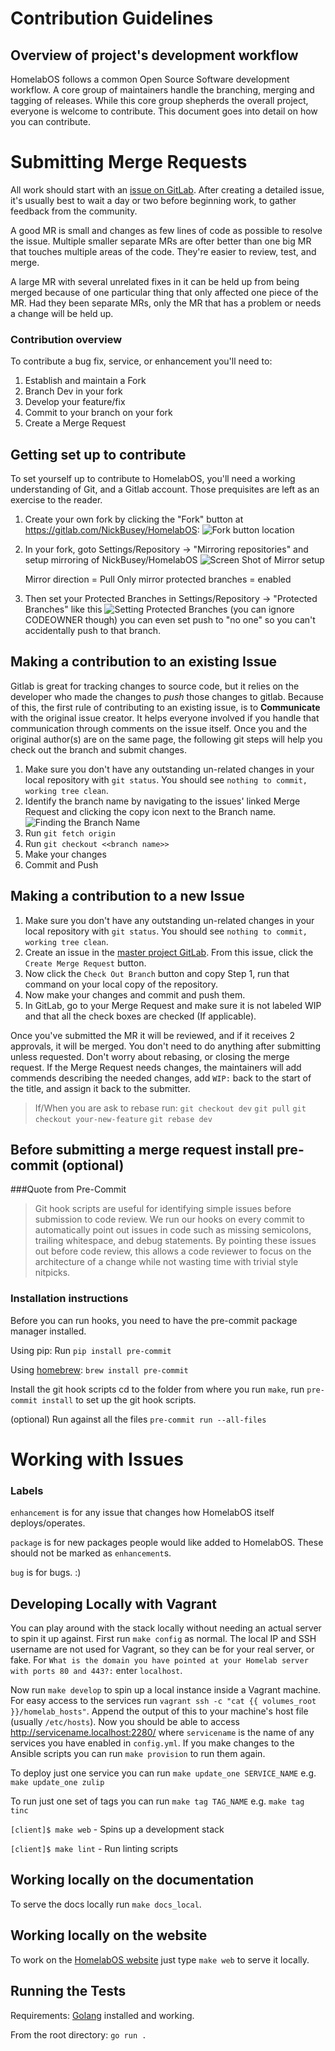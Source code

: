 # Contribution Guidelines

## Overview of project's development workflow

HomelabOS follows a common Open Source Software development workflow. A core group of maintainers handle the branching, merging and tagging of releases. While this core group shepherds the overall project, everyone is welcome to contribute. This document goes into detail on how you can contribute.

# Submitting Merge Requests

All work should start with an [issue on GitLab](https://gitlab.com/NickBusey/HomelabOS/-/issues/new). After creating a detailed issue, it's usually best to wait a day or two before beginning work, to gather feedback from the community.

A good MR is small and changes as few lines of code as possible to resolve the issue. Multiple smaller separate MRs are ofter better than one big MR that touches multiple areas of the code. They're easier to review, test, and merge.

A large MR with several unrelated fixes in it can be held up from being merged because of one particular thing that only affected one piece of the MR. Had they been separate MRs, only the MR that has a problem or needs a change will be held up.

### Contribution overview

To contribute a bug fix, service, or enhancement you'll need to:

1. Establish and maintain a Fork
2. Branch Dev in your fork
3. Develop your feature/fix
4. Commit to your branch on your fork
5. Create a Merge Request

## Getting set up to contribute

To set yourself up to contribute to HomelabOS, you'll need a working understanding of Git, and a Gitlab account. Those prequisites are left as an exercise to the reader.

1. Create your own fork by clicking the "Fork" button at https://gitlab.com/NickBusey/HomelabOS: ![Fork button location](fork.png)

2. In your fork, goto Settings/Repository -> "Mirroring repositories" and setup mirroring of NickBusey/HomelabOS
![Screen Shot of Mirror setup](mirror.png)

    Mirror direction = Pull
    Only mirror protected branches = enabled

3. Then set your Protected Branches in Settings/Repository -> "Protected Branches" like this
![Setting Protected Branches](protected-branches.png)
(you can ignore CODEOWNER though) you can even set push to "no one" so you can't accidentally push to that branch.

## Making a contribution to an existing Issue

Gitlab is great for tracking changes to source code, but it relies on the developer who made the changes to *push* those changes to gitlab. Because of this, the first rule of contributing to an existing issue, is to **Communicate** with the original issue creator. It helps everyone involved if you handle that communication through comments on the issue itself. Once you and the original author(s) are on the same page, the following git steps will help you check out the branch and submit changes.

1. Make sure you don't have any outstanding un-related changes in your local repository with `git status`. You should see `nothing to commit, working tree clean`.
2. Identify the branch name by navigating to the issues' linked Merge Request and clicking the copy icon next to the Branch name.
    ![Finding the Branch Name](branch-name.png)
4. Run `git fetch origin`
5. Run `git checkout <<branch name>>`
6. Make your changes
7. Commit and Push

## Making a contribution to a new Issue

1. Make sure you don't have any outstanding un-related changes in your local repository with `git status`. You should see `nothing to commit, working tree clean`.
2. Create an issue in the [master project GitLab](https://gitlab.com/NickBusey/HomelabOS/-/issues). From this issue, click the `Create Merge Request` button.
3. Now click the `Check Out Branch` button and copy Step 1, run that command on your local copy of the repository.
4. Now make your changes and commit and push them.
5. In GitLab, go to your Merge Request and make sure it is not labeled WIP and that all the check boxes are checked (If applicable).

Once you've submitted the MR it will be reviewed, and if it receives 2 approvals, it will be merged. You don't need to do anything after submitting unless requested. Don't worry about rebasing, or closing the merge request. If the Merge Request needs changes, the maintainers will add commends describing the needed changes, add `WIP:` back to the start of the title, and assign it back to the submitter.

> If/When you are ask to rebase run:
> `git checkout dev`
> `git pull`
> `git checkout your-new-feature`
> `git rebase dev`

## Before submitting a merge request install pre-commit (optional)

###Quote from Pre-Commit
> Git hook scripts are useful for identifying simple issues before submission to code review. We run our hooks on every commit to automatically point out issues in code such as missing semicolons, trailing whitespace, and debug statements. By pointing these issues out before code review, this allows a code reviewer to focus on the architecture of a change while not wasting time with trivial style nitpicks.

### Installation instructions

Before you can run hooks, you need to have the pre-commit package manager installed.

Using pip:
Run `pip install pre-commit`

Using [homebrew](https://brew.sh/):
`brew install pre-commit`

Install the git hook scripts
cd to the folder from where you run `make`,
run `pre-commit install` to set up the git hook scripts.

(optional) Run against all the files
`pre-commit run --all-files`

# Working with Issues

### Labels

`enhancement` is for any issue that changes how HomelabOS itself deploys/operates.

`package` is for new packages people would like added to HomelabOS. These should not be marked as `enhancement`s.

`bug` is for bugs. :)

## Developing Locally with Vagrant

You can play around with the stack locally without needing an actual server to spin it up against.
First run `make config` as normal. The local IP and SSH username are not used for Vagrant, so they can be
for your real server, or fake. For `What is the domain you have pointed at your Homelab server with ports 80 and 443?:`
enter `localhost`.

Now run `make develop` to spin up a local instance inside a Vagrant machine.
For easy access to the services run `vagrant ssh -c "cat {{ volumes_root }}/homelab_hosts"`. Append the output of this to your
machine's host file (usually `/etc/hosts`). Now you should be able to access http://servicename.localhost:2280/
where `servicename` is the name of any services you have enabled in `config.yml`.
If you make changes to the Ansible scripts you can run `make provision` to run them again.

To deploy just one service you can run `make update_one SERVICE_NAME` e.g. `make update_one zulip`

To run just one set of tags you can run `make tag TAG_NAME` e.g. `make tag tinc`

`[client]$ make web` - Spins up a development stack

`[client]$ make lint` - Run linting scripts

## Working locally on the documentation

To serve the docs locally run `make docs_local`.

## Working locally on the website

To work on the [HomelabOS website](https://homelabos.com/) just type `make web` to serve it locally.

## Running the Tests

Requirements: [Golang](https://go.dev/) installed and working.

From the root directory: `go run .`